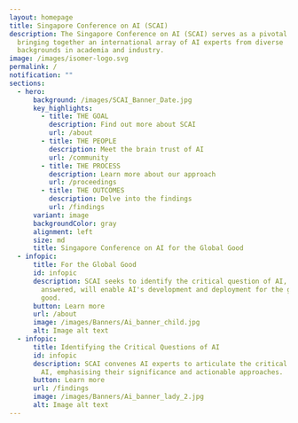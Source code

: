```yaml
---
layout: homepage
title: Singapore Conference on AI (SCAI)
description: The Singapore Conference on AI (SCAI) serves as a pivotal nexus,
  bringing together an international array of AI experts from diverse
  backgrounds in academia and industry.
image: /images/isomer-logo.svg
permalink: /
notification: ""
sections:
  - hero:
      background: /images/SCAI_Banner_Date.jpg
      key_highlights:
        - title: THE GOAL
          description: Find out more about SCAI
          url: /about
        - title: THE PEOPLE
          description: Meet the brain trust of AI
          url: /community
        - title: THE PROCESS
          description: Learn more about our approach
          url: /proceedings
        - title: THE OUTCOMES
          description: Delve into the findings
          url: /findings
      variant: image
      backgroundColor: gray
      alignment: left
      size: md
      title: Singapore Conference on AI for the Global Good
  - infopic:
      title: For the Global Good
      id: infopic
      description: SCAI seeks to identify the critical question of AI, which if
        answered, will enable AI's development and deployment for the global
        good.
      button: Learn more
      url: /about
      image: /images/Banners/Ai_banner_child.jpg
      alt: Image alt text
  - infopic:
      title: Identifying the Critical Questions of AI
      id: infopic
      description: SCAI convenes AI experts to articulate the critical questions of
        AI, emphasising their significance and actionable approaches.
      button: Learn more
      url: /findings
      image: /images/Banners/Ai_banner_lady_2.jpg
      alt: Image alt text
---
```

